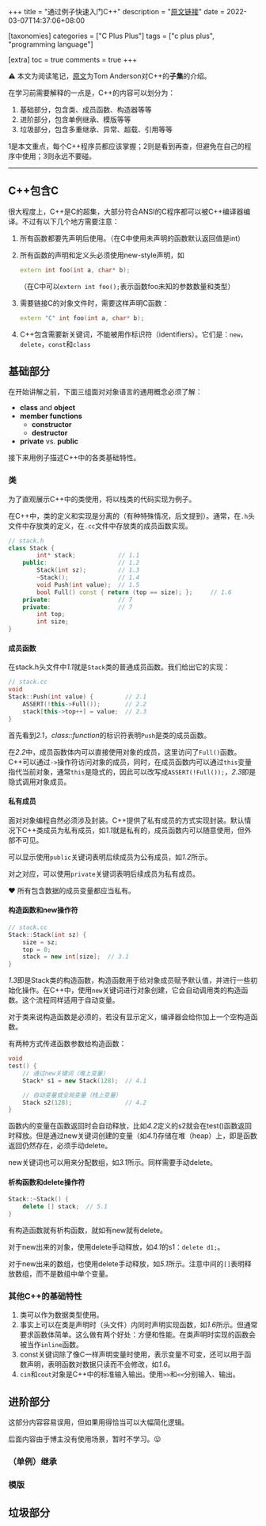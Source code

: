 +++
title = "通过例子快速入门C++"
description = "[原文链接](http://www.tfd.chalmers.se/~hani/kurser/OS_CFD_2007/c++.pdf)"
date = 2022-03-07T14:37:06+08:00

[taxonomies]
categories = ["C Plus Plus"]
tags = ["c plus plus", "programming language"]

[extra]
toc = true
comments = true
+++

:warning: 本文为阅读笔记，[原文](http://www.tfd.chalmers.se/~hani/kurser/OS_CFD_2007/c++.pdf)为Tom Anderson对C++的**子集**的介绍。

在学习前需要解释的一点是，C++的内容可以划分为：

1. 基础部分，包含类、成员函数、构造器等等
2. 进阶部分，包含单例继承、模版等等
3. 垃圾部分，包含多重继承、异常、超载、引用等等

1是本文重点，每个C++程序员都应该掌握；2则是看到再查，但避免在自己的程序中使用；3则永远不要碰。

---

## C++包含C

很大程度上，C++是C的超集，大部分符合ANSI的C程序都可以被C++编译器编译。不过有以下几个地方需要注意：

1. 所有函数都要先声明后使用。（在C中使用未声明的函数默认返回值是int）
2. 所有函数的声明和定义头必须使用new-style声明，如

   ```c++
   extern int foo(int a, char* b);
   ```

   （在C中可以`extern int foo();`表示函数foo未知的参数数量和类型）
3. 需要链接C的对象文件时，需要这样声明C函数：

   ```c++
   extern "C" int foo(int a, char* b);
   ```
4. C++包含需要新关键词，不能被用作标识符（identifiers）。它们是：`new`，`delete`，`const`和`class`

## 基础部分

在开始讲解之前，下面三组面对对象语言的通用概念必须了解：

* **class** and **object**
* **member functions**
    + **constructor**
    + **destructor**
* **private** vs. **public**

接下来用例子描述C++中的各类基础特性。

### 类

为了直观展示C++中的类使用，将以栈类的代码实现为例子。

在C++中，类的定义和实现是分离的（有种特殊情况，后文提到）。通常，在`.h`头文件中存放类的定义，在`.cc`文件中存放类的成员函数实现。

```c++
// stack.h
class Stack {
        int* stack;            // 1.1
    public:                    // 1.2
        Stack(int sz);         // 1.3
        ~Stack();              // 1.4
        void Push(int value);  // 1.5
        bool Full() const { return (top == size); };     // 1.6
    private:                   // 7
    private:                   // 7
        int top;
        int size;
}
```

#### 成员函数

在stack.h头文件中*1.1*就是`Stack`类的普通成员函数。我们给出它的实现：

```c++
// stack.cc
void
Stack::Push(int value) {         // 2.1
    ASSERT(!this->Full());       // 2.2
    stack[this->top++] = value;  // 2.3
}
```

首先看到*2.1*，*class::function*的标识符表明`Push`是类的成员函数。

在*2.2*中，成员函数体内可以直接使用对象的成员，这里访问了`Full()`函数。C++可以通过`->`操作符访问对象的成员，同时，在成员函数内可以通过`this`变量指代当前对象，通常`this`是隐式的，因此可以改写成`ASSERT(!Full());`，*2.3*即是隐式调用对象成员。

#### 私有成员

面对对象编程自然必须涉及封装。C++提供了私有成员的方式实现封装。默认情况下C++类成员为私有成员，如*1.1*就是私有的，成员函数内可以随意使用，但外部不可见。

可以显示使用`public`关键词表明后续成员为公有成员，如*1.2*所示。

对之对应，可以使用`private`关键词表明后续成员为私有成员。

:heart: 所有包含数据的成员变量都应当私有。

#### 构造函数和new操作符

```c++
// stack.cc
Stack::Stack(int sz) {
    size = sz;
    top = 0;
    stack = new int[size];  // 3.1
}
```

*1.3*即是Stack类的构造函数，构造函数用于给对象成员赋予默认值，并进行一些初始化操作。在C++中，使用`new`关键词进行对象创建，它会自动调用类的构造函数。这个流程同样适用于自动变量。

对于类来说构造函数是必须的，若没有显示定义，编译器会给你加上一个空构造函数。

有两种方式传递函数参数给构造函数：

```c++
void
test() {
    // 通过new关键词（堆上变量）
    Stack* s1 = new Stack(128);  // 4.1

    // 自动变量或全局变量（栈上变量）
    Stack s2(128);               // 4.2
}
```

函数内的变量在函数返回时会自动释放，比如*4.2*定义的s2就会在test()函数返回时释放。但是通过new关键词创建的变量（如*4.1*)存储在堆（heap）上，即是函数返回仍然存在，必须手动delete。

new关键词也可以用来分配数组，如*3.1*所示。同样需要手动delete。

#### 析构函数和delete操作符

```c++
Stack::~Stack() {
    delete [] stack;  // 5.1
}
```

有构造函数就有析构函数，就如有new就有delete。

对于new出来的对象，使用delete手动释放，如*4.1*的s1：`delete d1;`。

对于new出来的数组，也使用delete手动释放，如*5.1*所示。注意中间的`[]`表明释放数组，而不是数组中单个变量。

### 其他C++的基础特性

1. 类可以作为数据类型使用。
2. 事实上可以在类是声明时（头文件）内同时声明实现函数，如*1.6*所示。但通常要求函数体简单。这么做有两个好处：方便和性能。在类声明时实现的函数会被当作`inline`函数。
3. const关键词除了像C一样声明变量时使用，表示变量不可变，还可以用于函数声明，表明函数对数据只读而不会修改，如*1.6*。
4. `cin`和`cout`对象是C++中的标准输入输出。使用`>>`和`<<`分别输入、输出。

## 进阶部分

这部分内容容易误用，但如果用得恰当可以大幅简化逻辑。

后面内容由于博主没有使用场景，暂时不学习。:stuck_out_tongue:

### （单例）继承

### 模版

## 垃圾部分
